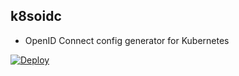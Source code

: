 ## k8soidc
- OpenID Connect config generator for Kubernetes

[![Deploy](https://www.herokucdn.com/deploy/button.svg)](https://heroku.com/deploy)
